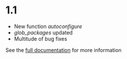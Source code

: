 
# 1.1

*  New function <i>autoconfigure</i>
*  <i>glob_packages</i> updated
*  Multitude of bug fixes

See the [full documentation](document.md) for more information

